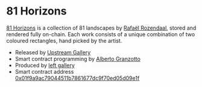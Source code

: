 # 81 Horizons

[81 Horizons](https://opensea.io/collection/81-horizons) is a collection of 81 landscapes by [Rafaël Rozendaal](https://www.newrafael.com/), stored and rendered fully on-chain. Each work consists of a unique combination of two coloured rectangles, hand picked by the artist.

- Released by [Upstream Gallery](https://www.upstreamgallery.nl/nft/24/81-horizons)
- Smart contract programming by [Alberto Granzotto](https://www.granzotto.net/)
- Produced by [left gallery](https://left.gallery/work/81-horizons)
- Smart contract address [0x01f9a9ac79044511b7861677dc9f70ed05d09e1f](https://etherscan.io/address/0x01f9a9ac79044511b7861677dc9f70ed05d09e1f)
